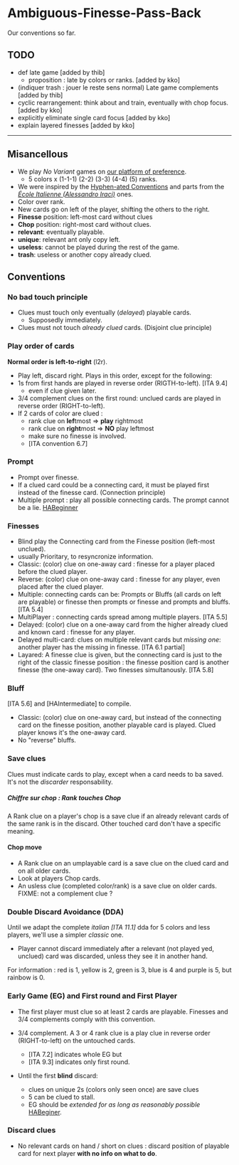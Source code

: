 # Ambiguous-Finesse-Pass-Back

Our conventions so far.

## TODO
- def late game [added by thib]
  - proposition : late by colors or ranks. [added by kko]
- (indiquer trash : jouer le reste sens normal) Late game complements [added by thib]
- cyclic rearrangement: think about and train, eventually with chop focus. [added by kko]
- explicitly eliminate single card focus [added by kko]
- explain layered finesses [added by kko]
---------

## Misancellous
- We play _No Variant_ games on [our platform of preference](Hanabi.live).  
  - 5 colors x (1-1-1) (2-2) (3-3) (4-4) (5) ranks.  
- We were inspired by the [Hyphen-ated Conventions](https://github.com/Zamiell/hanabi-conventions/blob/master/Beginner.md#the-basics) and parts from the [_École Italienne (Alessandro Iraci)_](https://github.com/SashaIr/hanabi-conventions) ones.  
- Color over rank.  
- New cards go on left of the player, shifting the others to the right.
- **Finesse** position: left-most card without clues
- **Chop** position: right-most card without clues.
- **relevant**: eventually playable.  
- **unique**: relevant ant only copy left.  
- **useless**: cannot be played during the rest of the game.  
- **trash**: useless or another copy already clued.  


## Conventions

### No bad touch principle
- Clues must touch only eventually (_delayed_) playable cards.  
  - Supposedly immediately.
- Clues must not touch _already clued_ cards. (Disjoint clue principle)  

### Play order of cards  
**Normal order is left-to-right** (l2r).
- Play left, discard right. Plays in this order, except for the following:  
- 1s from first hands are played in reverse order (RIGTH-to-left). [ITA 9.4]  
  - even if clue given later.  
- 3/4 complement clues on the first round: unclued cards are played in reverse order (RIGHT-to-left).
- If 2 cards of color are clued :
  - rank clue on **lef**tmost => **play** rightmost
  - rank clue on **right**most => **NO** play leftmost  
  - make sure no finesse is involved.  
  - [ITA convention 6.7]  

### Prompt
- Prompt over finesse.  
- If a clued card could be a connecting card, it must be played first instead of the finesse card. (Connection principle)
- Multiple prompt : play all possible connecting cards. The prompt cannot be a lie. [HABeginner](https://github.com/Zamiell/hanabi-conventions/blob/master/Beginner.md#the-prompt)

### Finesses
- Blind play the Connecting card from the Finesse position (left-most unclued).
- usually Prioritary, to resyncronize information.
- Classic: (color) clue on one-away card : finesse for a player placed before the clued player.
- Reverse: (color) clue on one-away card : finesse for any player, even placed after the clued player.
- Multiple: connecting cards can be: Prompts or Bluffs (all cards on left are playable) or finesse then prompts or finesse and prompts and bluffs. [ITA 5.4]
- MultiPlayer : connecting cards spread among multiple players. [ITA 5.5]
- Delayed: (color) clue on a one-away card from the higher already clued and known card : finesse for any player.
- Delayed multi-card: clues on multiple relevant cards but _missing one_: another player has the missing in finesse. [ITA 6.1 partial]
- Layared: A finesse clue is given, but the connecting card is just to the right of the classic finesse position : the finesse position card is another finesse (the one-away card). Two finesses simultanously. [ITA 5.8]

### Bluff
[ITA 5.6] and [HAIntermediate] to compile.
- Classic: (color) clue on one-away card, but instead of the connecting card on the finesse position, another playable card is played. Clued player knows it's the one-away card.
- No "reverse" bluffs.


### Save clues
Clues must indicate cards to play, except when a card needs to ba saved. It's not the _discarder_ responsability.  

##### _Chiffre sur chop_ : Rank touches Chop
A Rank clue on a player's chop is a save clue if an already relevant cards of the same rank is in the discard. Other touched card don't have a specific meaning.


#### Chop move
- A Rank clue on an umplayable card is a save clue on the clued card and on all older cards.
- Look at players Chop cards.
- An usless clue (completed color/rank) is a save clue on older cards. FIXME: not a complement clue ?

### Double Discard Avoidance (DDA)
Until we adapt the complete _italian [ITA 11.1]_ dda for 5 colors and less players, we'll use a simpler _classic_ one.  
- Player cannot discard immediately after a relevant (not played yed, unclued) card was discarded, unless they see it in another hand.

For information : red is 1, yellow is 2, green is 3, blue is 4 and purple is 5, but rainbow is 0.

### Early Game (EG) and First round and First Player
- The first player must clue so at least 2 cards are playable. Finesses and 3/4 complements comply with this convention.  

- 3/4 complement. A 3 or 4 rank clue is a play clue in reverse order (RIGHT-to-left) on the untouched cards.  
  - [ITA 7.2] indicates whole EG but  
  - [ITA 9.3] indicates only first round.  


- Until the first **blind** discard:  
  - clues on unique 2s (colors only seen once) are save clues
  - 5 can be clued to stall.
  - EG should be _extended for as long as reasonably possible_ [HABeginer](https://github.com/Zamiell/hanabi-conventions/blob/master/Beginner.md#the-early-game).

### Discard clues
- No relevant cards on hand / short on clues : discard position of playable card for next player **with no info on what to do**.
